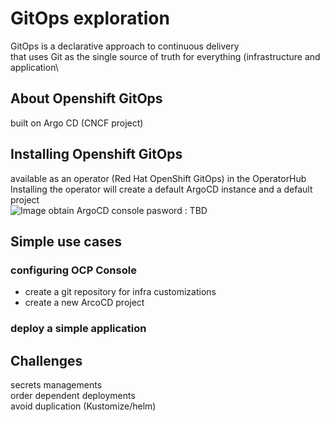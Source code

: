 # GitOps exploration
GitOps is a declarative approach to continuous delivery\
that uses Git as the single source of truth for everything (infrastructure and application\
## About Openshift GitOps
built on Argo CD (CNCF project)
## Installing Openshift GitOps
available as an operator (Red Hat OpenShift GitOps) in the OperatorHub\
Installing the operator will create a default ArgoCD instance and a default project\
![Image](../images/init.jpg)
obtain ArgoCD console pasword : TBD

## Simple use cases
### configuring OCP Console
- create a git repository for infra customizations
- create a new ArcoCD project
### deploy a simple application
## Challenges
secrets managements\
order dependent deployments\
avoid duplication (Kustomize/helm)
